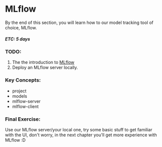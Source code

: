 # MLflow
By the end of this section, you will learn how to our model tracking tool of choice, MLflow.
##### ETC: 5 days

### TODO:
1. The the introduction to [MLflow](https://www.databricks.com/blog/2018/06/05/introducing-mlflow-an-open-source-machine-learning-platform.html)
2. Deploy an MLflow server locally.

### Key Concepts:
- project
- models
- mlflow-server
- mlflow-client

### Final Exercise:
Use our MLflow server/your local one, try some basic stuff to get familiar with the UI, don't worry, in the next chapter you'll get more experience with MLflow :D